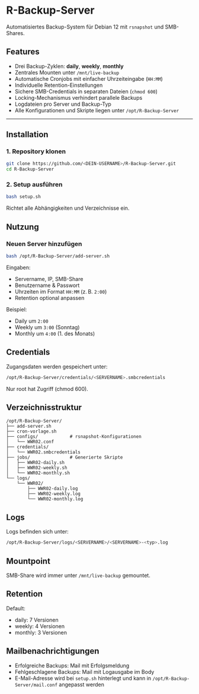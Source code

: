 # R-Backup-Server

Automatisiertes Backup-System für Debian 12 mit `rsnapshot` und SMB-Shares.

## Features

- Drei Backup-Zyklen: **daily**, **weekly**, **monthly**
- Zentrales Mounten unter `/mnt/live-backup`
- Automatische Cronjobs mit einfacher Uhrzeiteingabe (`HH:MM`)
- Individuelle Retention-Einstellungen
- Sichere SMB-Credentials in separaten Dateien (`chmod 600`)
- Locking-Mechanismus verhindert parallele Backups
- Logdateien pro Server und Backup-Typ
- Alle Konfigurationen und Skripte liegen unter `/opt/R-Backup-Server`

---

## Installation

### 1. Repository klonen

```bash
git clone https://github.com/<DEIN-USERNAME>/R-Backup-Server.git
cd R-Backup-Server
```

### 2. Setup ausführen
```bash
bash setup.sh
```
Richtet alle Abhängigkeiten und Verzeichnisse ein.

## Nutzung

### Neuen Server hinzufügen
```bash
bash /opt/R-Backup-Server/add-server.sh
```
Eingaben:

- Servername, IP, SMB-Share
- Benutzername & Passwort
- Uhrzeiten im Format `HH:MM` (z. B. `2:00`)
- Retention optional anpassen

Beispiel:

- Daily um `2:00`
- Weekly um `3:00` (Sonntag)
- Monthly um `4:00` (1. des Monats)

## Credentials
Zugangsdaten werden gespeichert unter:
```bash
/opt/R-Backup-Server/credentials/<SERVERNAME>.smbcredentials
```
Nur root hat Zugriff (chmod 600).

## Verzeichnisstruktur

```plaintext
/opt/R-Backup-Server/
├── add-server.sh
├── cron-vorlage.sh
├── configs/            # rsnapshot-Konfigurationen
│   └── WWR02.conf
├── credentials/
│   └── WWR02.smbcredentials
├── jobs/               # Generierte Skripte
│   ├── WWR02-daily.sh
│   ├── WWR02-weekly.sh
│   └── WWR02-monthly.sh
└── logs/
    └── WWR02/
        ├── WWR02-daily.log
        ├── WWR02-weekly.log
        └── WWR02-monthly.log
```

## Logs

Logs befinden sich unter:
```bash
/opt/R-Backup-Server/logs/<SERVERNAME>/<SERVERNAME>-<typ>.log
```

## Mountpoint
SMB-Share wird immer unter `/mnt/live-backup` gemountet.

## Retention
Default:

- daily: 7 Versionen
- weekly: 4 Versionen
- monthly: 3 Versionen

## Mailbenachrichtigungen

- Erfolgreiche Backups: Mail mit Erfolgsmeldung
- Fehlgeschlagene Backups: Mail mit Logausgabe im Body
- E-Mail-Adresse wird bei `setup.sh` hinterlegt und kann in `/opt/R-Backup-Server/mail.conf` angepasst werden
